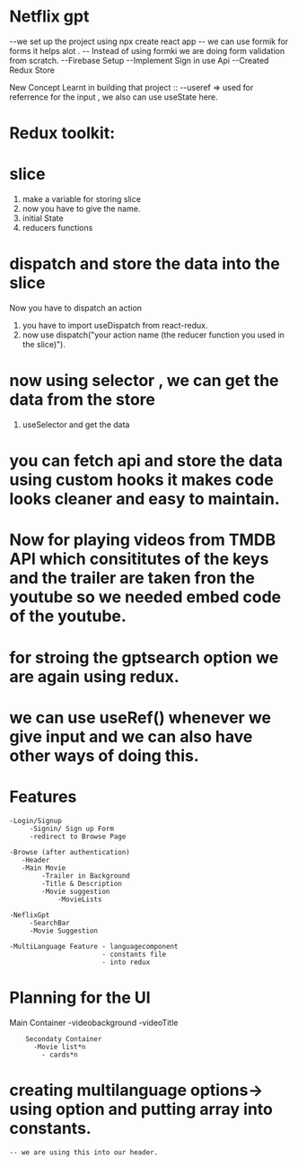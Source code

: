# Netflix gpt 
  --we set up the project using npx create react app
  -- we can use formik for forms it helps alot .
  -- Instead of using formki we are doing  form    validation from scratch.
  --Firebase Setup
  --Implement Sign in use Api
  --Created Redux Store

  New Concept Learnt in building that project ::
    --useref => used for referrence for the input , we also can use useState here.


 # Redux toolkit:
  # slice 
  1) make a variable for storing slice
  2) now you have to give the name.
  3) initial State 
  4) reducers functions
   # dispatch and store the data into the slice
  Now you have to dispatch an action
  1) you have to import useDispatch from react-redux.
  2) now use dispatch("your action name  (the reducer function you used in the slice)").
  # now using selector , we can get the data from the store
   1) useSelector and get the data 

  # you can fetch api and store the data using custom hooks it makes code looks cleaner and easy to maintain.


  # Now for playing videos from TMDB API which consititutes of the keys and the trailer are taken fron the youtube so we needed embed code of the youtube.


  # for stroing the gptsearch option we are again using redux.
 
  # we can use useRef() whenever we give input and we can also have other ways of doing this.
  



  



  # Features
    -Login/Signup 
         -Signin/ Sign up Form
         -redirect to Browse Page 

    -Browse (after authentication)
       -Header
       -Main Movie
            -Trailer in Background
            -Title & Description
            -Movie suggestion
                -MovieLists

    -NeflixGpt
         -SearchBar
         -Movie Suggestion

    -MultiLanguage Feature - languagecomponent
                           - constants file
                           - into redux
                                
   


# Planning for the UI

   Main Container
          -videobackground
          -videoTitle

        Secondaty Container
          -Movie list*n
            - cards*n

# creating multilanguage options-> using option and putting array into constants.
    -- we are using this into our header.